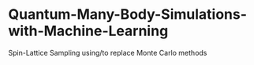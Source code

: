 # Quantum-Many-Body-Simulations-with-Machine-Learning
Spin-Lattice Sampling using/to replace Monte Carlo methods
